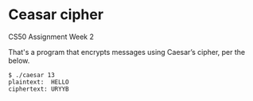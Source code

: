# Ceasar cipher

CS50 Assignment Week 2

That's a program that encrypts messages using Caesar’s cipher, per the below.

```
$ ./caesar 13
plaintext:  HELLO
ciphertext: URYYB
```
